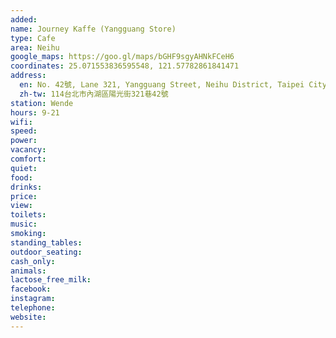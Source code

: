 ```yaml
---
added: 
name: Journey Kaffe (Yangguang Store)
type: Cafe
area: Neihu
google_maps: https://goo.gl/maps/bGHF9sgyAHNkFCeH6
coordinates: 25.071553836595548, 121.57782861841471
address:
  en: No. 42號, Lane 321, Yangguang Street, Neihu District, Taipei City, 114
  zh-tw: 114台北市內湖區陽光街321巷42號
station: Wende
hours: 9-21
wifi: 
speed: 
power: 
vacancy: 
comfort: 
quiet: 
food: 
drinks: 
price: 
view: 
toilets: 
music: 
smoking: 
standing_tables: 
outdoor_seating: 
cash_only: 
animals: 
lactose_free_milk: 
facebook: 
instagram: 
telephone: 
website: 
---
```



